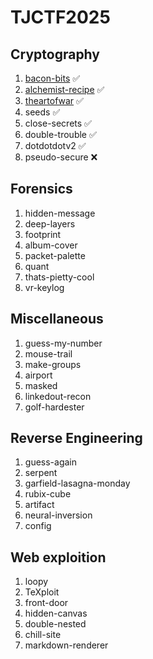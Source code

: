 # TJCTF2025

## Cryptography
1. [bacon-bits](https://github.com/Toandep27UwU/EHC_Award_2025/tree/main/TJCTF2025/Cryptography/bacon-bits) ✅
2. [alchemist-recipe](https://github.com/Toandep27UwU/EHC_Award_2025/tree/main/TJCTF2025/Cryptography/alchemist-recipe) ✅
3. [theartofwar](https://github.com/Toandep27UwU/EHC_Award_2025/tree/main/TJCTF2025/Cryptography/theartofwar) ✅
4. seeds ✅
5. close-secrets ✅
6. double-trouble ✅
7. dotdotdotv2 ✅
8. pseudo-secure ❌

## Forensics
1. hidden-message
2. deep-layers
3. footprint
4. album-cover
5. packet-palette
6. quant
7. thats-pietty-cool
8. vr-keylog

## Miscellaneous
1. guess-my-number
2. mouse-trail
3. make-groups
4. airport
5. masked
6. linkedout-recon
7. golf-hardester

## Reverse Engineering
1. guess-again
2. serpent
3. garfield-lasagna-monday
4. rubix-cube
5. artifact
6. neural-inversion
7. config

## Web exploition
1. loopy
2. TeXploit
3. front-door
4. hidden-canvas
5. double-nested
6. chill-site
7. markdown-renderer
